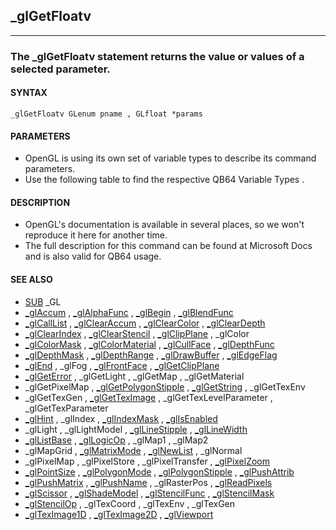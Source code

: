 ## _glGetFloatv
---

### The _glGetFloatv statement returns the value or values of a selected parameter.

#### SYNTAX

`_glGetFloatv GLenum pname , GLfloat *params`

#### PARAMETERS
* OpenGL is using its own set of variable types to describe its command parameters.
* Use the following table to find the respective QB64 Variable Types .


#### DESCRIPTION
* OpenGL's documentation is available in several places, so we won't reproduce it here for another time.
* The full description for this command can be found at Microsoft Docs and is also valid for QB64 usage.


#### SEE ALSO
* [SUB](./SUB.md) _GL
* [_glAccum](./_glAccum.md) , [_glAlphaFunc](./_glAlphaFunc.md) , [_glBegin](./_glBegin.md) , [_glBlendFunc](./_glBlendFunc.md)
* [_glCallList](./_glCallList.md) , [_glClearAccum](./_glClearAccum.md) , [_glClearColor](./_glClearColor.md) , [_glClearDepth](./_glClearDepth.md)
* [_glClearIndex](./_glClearIndex.md) , [_glClearStencil](./_glClearStencil.md) , [_glClipPlane](./_glClipPlane.md) , _glColor
* [_glColorMask](./_glColorMask.md) , [_glColorMaterial](./_glColorMaterial.md) , [_glCullFace](./_glCullFace.md) , [_glDepthFunc](./_glDepthFunc.md)
* [_glDepthMask](./_glDepthMask.md) , [_glDepthRange](./_glDepthRange.md) , [_glDrawBuffer](./_glDrawBuffer.md) , [_glEdgeFlag](./_glEdgeFlag.md)
* [_glEnd](./_glEnd.md) , _glFog , [_glFrontFace](./_glFrontFace.md) , [_glGetClipPlane](./_glGetClipPlane.md)
* [_glGetError](./_glGetError.md) , _glGetLight , _glGetMap , _glGetMaterial
* _glGetPixelMap , [_glGetPolygonStipple](./_glGetPolygonStipple.md) , [_glGetString](./_glGetString.md) , _glGetTexEnv
* _glGetTexGen , [_glGetTexImage](./_glGetTexImage.md) , _glGetTexLevelParameter , _glGetTexParameter
* [_glHint](./_glHint.md) , _glIndex , [_glIndexMask](./_glIndexMask.md) , [_glIsEnabled](./_glIsEnabled.md)
* _glLight , _glLightModel , [_glLineStipple](./_glLineStipple.md) , [_glLineWidth](./_glLineWidth.md)
* [_glListBase](./_glListBase.md) , [_glLogicOp](./_glLogicOp.md) , _glMap1 , _glMap2
* _glMapGrid , [_glMatrixMode](./_glMatrixMode.md) , [_glNewList](./_glNewList.md) , _glNormal
* _glPixelMap , _glPixelStore , _glPixelTransfer , [_glPixelZoom](./_glPixelZoom.md)
* [_glPointSize](./_glPointSize.md) , [_glPolygonMode](./_glPolygonMode.md) , [_glPolygonStipple](./_glPolygonStipple.md) , [_glPushAttrib](./_glPushAttrib.md)
* [_glPushMatrix](./_glPushMatrix.md) , [_glPushName](./_glPushName.md) , _glRasterPos , [_glReadPixels](./_glReadPixels.md)
* [_glScissor](./_glScissor.md) , [_glShadeModel](./_glShadeModel.md) , [_glStencilFunc](./_glStencilFunc.md) , [_glStencilMask](./_glStencilMask.md)
* [_glStencilOp](./_glStencilOp.md) , _glTexCoord , _glTexEnv , _glTexGen
* [_glTexImage1D](./_glTexImage1D.md) , [_glTexImage2D](./_glTexImage2D.md) , [_glViewport](./_glViewport.md)
